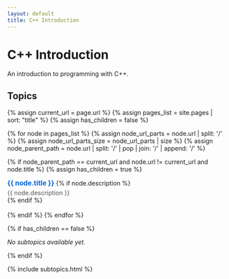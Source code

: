 ```yaml
---
layout: default
title: C++ Introduction
---
```


# C++ Introduction

An introduction to programming with C++.

## Topics

{% assign current_url = page.url %}
{% assign pages_list = site.pages | sort: "title" %}
{% assign has_children = false %}

<ul class="topic-list">
{% for node in pages_list %}
  {% assign node_url_parts = node.url | split: '/' %}
  {% assign node_url_parts_size = node_url_parts | size %}
  {% assign node_parent_path = node.url | split: '/' | pop | join: '/' | append: '/' %}
  
  {% if node_parent_path == current_url and node.url != current_url and node.title %}
    {% assign has_children = true %}
    <li>
      <a href="{{ site.baseurl }}{{ node.url }}">{{ node.title }}</a>
      {% if node.description %}
      <p class="topic-description">{{ node.description }}</p>
      {% endif %}
    </li>
  {% endif %}
{% endfor %}
</ul>

{% if has_children == false %}
<p><em>No subtopics available yet.</em></p>
{% endif %}

<style>
  .topic-list {
    list-style-type: none;
    padding-left: 0;
  }
  
  .topic-list > li {
    margin-bottom: 1.2em;
  }
  
  .topic-list > li > a {
    font-weight: bold;
    font-size: 1.1em;
    color: #0366d6;
    text-decoration: none;
  }
  
  .topic-list > li > a:hover {
    text-decoration: underline;
  }
  
  .topic-description {
    margin-top: 0.3em;
    margin-bottom: 0;
    color: #555;
  }
</style>

{% include subtopics.html %}